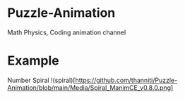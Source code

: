 # Puzzle-Animation
Math Physics, Coding animation channel
# Example
Number Spiral
!(spiral)[https://github.com/thanniti/Puzzle-Animation/blob/main/Media/Spiral_ManimCE_v0.8.0.png]
